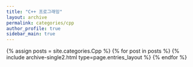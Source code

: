 ```yaml
---
title: "C++ 프로그래밍"
layout: archive
permalink: categories/cpp
author_profile: true
sidebar_main: true
---
```



{% assign posts = site.categories.Cpp %}
{% for post in posts %} 
    {% include archive-single2.html type=page.entries_layout %} 
{% endfor %}